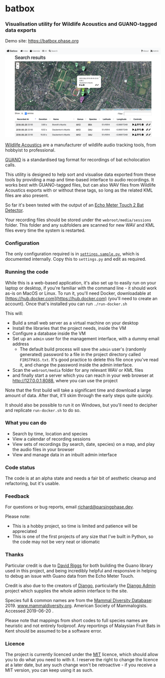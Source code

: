 # batbox

### Visualisation utility for Wildlife Acoustics and GUANO-tagged data exports

Demo site: https://batbox.phase.org

![Map view](docs/images/map_page.png)         

[Wildlife Acoustics](https://www.wildlifeacoustics.com) are a manufacturer of wildlife audio tracking tools, from hobbyist to professional.
 
[GUANO](https://guano-md.org) is a standardised tag format for recordings of bat echolocation calls.
 
This utility is designed to help sort and visualise data exported from these tools by providing a map and time-based interface to audio recordings. 
It works best with GUANO-tagged files, but can also WAV files from Wildlife Acoustics exports with or without these tags, so long as the related KML files are also present.

So far it's been tested with the output of an 
[Echo Meter Touch 2 Bat Detector](https://www.wildlifeacoustics.com/products/echo-meter-touch-2).

Your recording files should be stored under the `webroot/media/sessions` folder. 
This folder and any subfolders are scanned for new WAV and KML files every time the system is restarted.
                   
### Configuration

The only configuration required is in [`settings.sample.py`](batbox/settings.sample.py), which is documented internally.
Copy this to `settings.py` and edit as required.

### Running the code

While this is a web-based application, it's also set up to easily run on your laptop or desktop, if you're familiar with the command line - it should work as-is on MacOS or Linux. 
To run it, you'll need Docker, downloadable at [https://hub.docker.com](https://hub.docker.com) (you'll need to create an account). Once that's installed you can run `./run-docker.sh`
    
This will:

- Build a small web server as a virtual machine on your desktop
- Install the libraries that the project needs, inside the VM
- Configure a database inside the VM
- Set up an `admin` user for the management interface, with a dummy email address
  - The default build process will save the `admin` user's (randomly generated) password to a file in the project directory called `FIRSTPASS.txt`. It's good practice to delete this file once you've read it, and change the password inside the admin interface. 
- Scan the `webroot/media` folder for any relevant WAV or KML files
- and finally start a server which you can reach in your web browser at http://127.0.0.1:8088, where you can use the project

Note that the first build will take a significant time and download a large amount of data. After that, it'll skim through the early steps quite quickly.

It should also be possible to run it on Windows, but you'll need to decipher and replicate `run-docker.sh` to do so.

### What you can do

- Search by time, location and species
- View a calendar of recording sessions
- View sets of recordings (by search, date, species) on a map, and play the audio files in your browser
- View and manage data in an inbuilt admin interface

### Code status

The code is at an alpha state and needs a fair bit of aesthetic cleanup and refactoring, but it's usable.

### Feedback

For questions or bug reports, email [richard@parsingphase.dev](mailto:parsingphase@parsingphase.dev). 

Please note: 

 - This is a hobby project, so time is limited and patience will be appreciated
 - This is one of the first projects of any size that I've built in Python, so the code may not be very neat or idiomatic
 
### Thanks

Particular credit is due to [David Riggs](https://github.com/riggsd) for both building the Guano library used in this project, and being incredibly helpful and responsive in helping to debug an issue with Guano data from the Echo Meter Touch.

Credit is also due to the creators of [Django](https://www.djangoproject.com), particularly the [Django Admin](https://docs.djangoproject.com/en/2.2/ref/contrib/admin/) project which supplies the whole admin interface to the site.

Species full & common names are from the [Mammal Diversity Database](https://www.mammaldiversity.org):
 2019. www.mammaldiversity.org. American Society of Mammalogists. Accessed 2019-06-20 .
 
Please note that mappings from short codes to full species names are heuristic and not entirely foolproof. Any reportings of 
Malaysian Fruit Bats in Kent should be assumed to be a software error.

### Licence

The project is currently licenced under the [MIT](LICENCE.txt) licence, which should allow you to do what you need to with it. I reserve the right to change the licence at a later date, but any such change won't be retroactive - if you receive a MIT version, you can keep using it as such.
           
                   